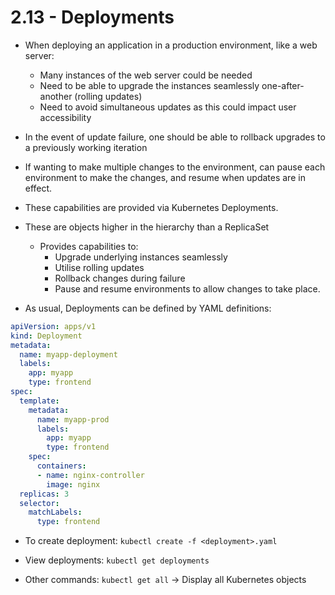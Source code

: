 # 2.13 - Deployments

- When deploying an application in a production environment, like a web server:
  - Many instances of the web server could be needed
  - Need to be able to upgrade the instances seamlessly one-after-another (rolling updates)
  - Need to avoid simultaneous updates as this could impact user accessibility

- In the event of update failure, one should be able to rollback upgrades to a previously working iteration

- If wanting to make multiple changes to the environment, can pause each environment to make the changes, and resume when updates are in effect.

- These capabilities are provided via Kubernetes Deployments.
- These are objects higher in the hierarchy than a ReplicaSet
  - Provides capabilities to:
    - Upgrade underlying instances seamlessly
    - Utilise rolling updates
    - Rollback changes during failure
    - Pause and resume environments to allow changes to take place.

- As usual, Deployments can be defined by YAML definitions:

```yaml
apiVersion: apps/v1
kind: Deployment
metadata:
  name: myapp-deployment
  labels:
    app: myapp
    type: frontend
spec:
  template:
    metadata:
      name: myapp-prod
      labels:
        app: myapp
        type: frontend
    spec:
      containers:
      - name: nginx-controller
        image: nginx
  replicas: 3
  selector:
    matchLabels:
      type: frontend
```

- To create deployment: `kubectl create -f <deployment>.yaml`
- View deployments: `kubectl get deployments`

- Other commands: `kubectl get all` -> Display all Kubernetes objects